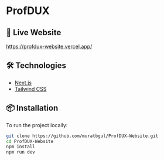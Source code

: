 # ProfDUX

## 🚀 Live Website

https://profdux-website.vercel.app/

## 🛠 Technologies

- [Next.js](https://nextjs.org/)
- [Tailwind CSS](https://tailwindcss.com/)

## 📦 Installation

To run the project locally:

```bash
git clone https://github.com/muratbgul/ProfDUX-Website.git
cd ProfDUX-Website
npm install
npm run dev
